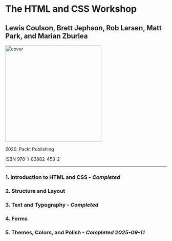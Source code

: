 <h1>The HTML and CSS Workshop</h1>
<h2>Lewis Coulson, Brett Jephson, Rob Larsen, Matt Park, and Marian Zburlea</h2>
<img src="https://images-na.ssl-images-amazon.com/images/S/compressed.photo.goodreads.com/books/1596668940i/54828947.jpg" height="300px" alt="cover">
<p>2020. Packt Publishing</p>
<p>ISBN 978-1-83882-453-2</p>
<hr>
<h3>1. Introduction to HTML and CSS - <em>Completed</em></h3>
<h3>2. Structure and Layout</h3>
<h3>3. Text and Typography - <em>Completed</em></h3>
<h3>4. Forms</h3>
<h3>5. Themes, Colors, and Polish - <em>Completed 2025-09-11</em></h3>
